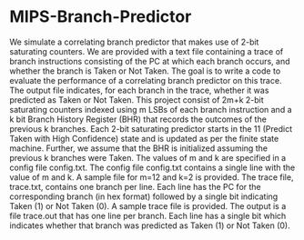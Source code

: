 # MIPS-Branch-Predictor
We simulate a correlating branch predictor that makes use of 2-bit saturating counters. We are provided with a text file containing a trace of branch instructions consisting of the PC at which each branch occurs, and whether the branch is Taken or Not Taken. The goal is to write a code to evaluate the performance of a correlating branch predictor on this trace. The output file indicates, for each branch in the trace, whether it was predicted as Taken or Not Taken. This project consist of 2m+k 2-bit saturating counters indexed using m LSBs of each branch instruction and a k bit Branch History Register (BHR) that records the outcomes of the previous k branches. Each 2-bit saturating predictor starts in the 11 (Predict Taken with High Confidence) state and is updated as per the finite state machine. Further, we assume that the BHR is initialized assuming the previous k branches were Taken. The values of m and k are specified in a config file config.txt. The config file config.txt contains a single line with the value of m and k. A sample file for m=12 and k=2 is provided. The trace file, trace.txt, contains one branch per line. Each line has the PC for the corresponding branch (in hex format) followed by a single bit indicating Taken (1) or Not Taken (0). A sample trace file is provided. The output is a file trace.out that has one line per branch. Each line has a single bit which indicates whether that branch was predicted as Taken (1) or Not Taken (0).
